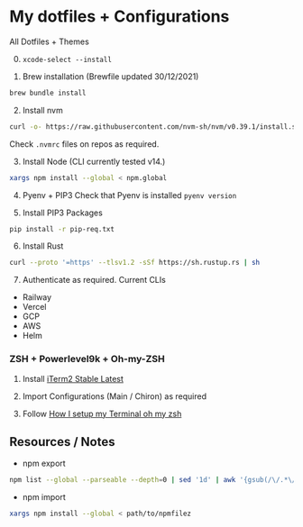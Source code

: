# My dotfiles + Configurations
All Dotfiles + Themes

0. `xcode-select --install`

1. Brew installation (Brewfile updated 30/12/2021)
```bash
brew bundle install
```

2. Install nvm
```bash
curl -o- https://raw.githubusercontent.com/nvm-sh/nvm/v0.39.1/install.sh | bash
```
Check `.nvmrc` files on repos as required.

3. Install Node (CLI currently tested v14.)
```bash
xargs npm install --global < npm.global
```

4. Pyenv + PIP3
Check that Pyenv is installed `pyenv version`

5. Install PIP3 Packages
```bash
pip install -r pip-req.txt
```

6. Install Rust
```bash
curl --proto '=https' --tlsv1.2 -sSf https://sh.rustup.rs | sh
```

7. Authenticate as required. Current CLIs
- Railway
- Vercel
- GCP
- AWS
- Helm

### ZSH + Powerlevel9k + Oh-my-ZSH

1. Install [iTerm2 Stable Latest](https://iterm2.com/downloads/stable/latest)

2. Import Configurations (Main / Chiron) as required

3. Follow [How I setup my Terminal oh my zsh](https://blog.woodies11.dev/how-i-set-up-my-terminal-oh-my-zsh-powerline9k-iterm-2/)

## Resources / Notes

- npm export
```bash
npm list --global --parseable --depth=0 | sed '1d' | awk '{gsub(/\/.*\//,"",$1); print}' > path/to/npmfile
```
- npm import
```bash
xargs npm install --global < path/to/npmfilez
```

